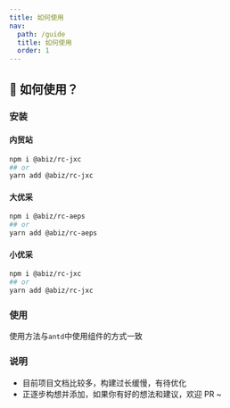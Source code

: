 ```yaml
---
title: 如何使用
nav:
  path: /guide
  title: 如何使用
  order: 1
---
```


## 📍 如何使用？

### 安装

#### 内贸站

```bash | pure
npm i @abiz/rc-jxc
## or
yarn add @abiz/rc-jxc
```

#### 大优采

```bash | pure
npm i @abiz/rc-aeps
## or
yarn add @abiz/rc-aeps
```

#### 小优采

```bash | pure
npm i @abiz/rc-jxc
## or
yarn add @abiz/rc-jxc
```

### 使用

使用方法与`antd`中使用组件的方式一致

### 说明

- 目前项目文档比较多，构建过长缓慢，有待优化
- 正逐步构想并添加，如果你有好的想法和建议，欢迎 PR ~
